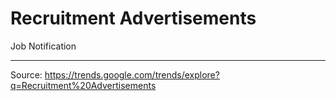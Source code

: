 # Recruitment Advertisements

Job Notification

---

Source: https://trends.google.com/trends/explore?q=Recruitment%20Advertisements